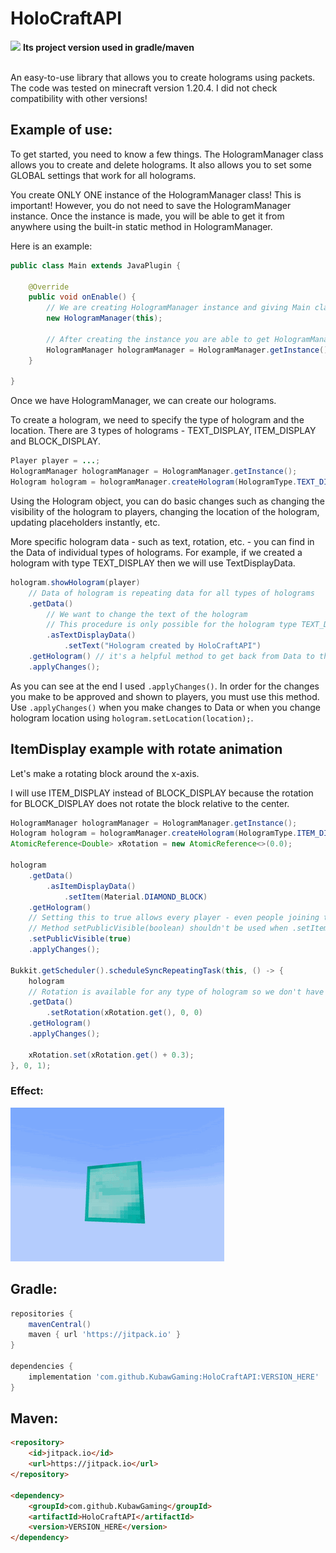 # HoloCraftAPI
<bold>[![](https://jitpack.io/v/KubawGaming/HoloCraftAPI.svg)](https://jitpack.io/#KubawGaming/HoloCraftAPI)</bold> <strong>Its project version used in gradle/maven</strong>

<br>
An easy-to-use library that allows you to create holograms using packets.
The code was tested on minecraft version 1.20.4. I did not check compatibility with other versions!

## Example of use:

To get started, you need to know a few things. The HologramManager class allows you to create and delete holograms. It also allows you to set some GLOBAL settings that work for all holograms.

You create ONLY ONE instance of the HologramManager class! This is important! However, you do not need to save the HologramManager instance. Once the instance is made, you will be able to get it from anywhere using the built-in static method in HologramManager.

Here is an example:

```java
public class Main extends JavaPlugin {

    @Override
    public void onEnable() {
        // We are creating HologramManager instance and giving Main class (that extends JavaPlugin) as argument
        new HologramManager(this);

        // After creating the instance you are able to get HologramManager using:
        HologramManager hologramManager = HologramManager.getInstance();
    }

}
```

Once we have HologramManager, we can create our holograms.

To create a hologram, we need to specify the type of hologram and the location. There are 3 types of holograms - TEXT_DISPLAY, ITEM_DISPLAY and BLOCK_DISPLAY.

```java
Player player = ...;
HologramManager hologramManager = HologramManager.getInstance();
Hologram hologram = hologramManager.createHologram(HologramType.TEXT_DISPLAY, player.getLocation());
```

Using the Hologram object, you can do basic changes such as changing the visibility of the hologram to players, changing the location of the hologram, updating placeholders instantly, etc.

More specific hologram data - such as text, rotation, etc. - you can find in the Data of individual types of holograms. For example, if we created a hologram with type TEXT_DISPLAY then we will use TextDisplayData. 

```java
hologram.showHologram(player)
    // Data of hologram is repeating data for all types of holograms
    .getData()
        // We want to change the text of the hologram
        // This procedure is only possible for the hologram type TEXT_DISPLAY so we need to enter the TextDisplayData
        .asTextDisplayData()
            .setText("Hologram created by HoloCraftAPI")
    .getHologram() // it's a helpful method to get back from Data to the Hologram class
    .applyChanges();
```

As you can see at the end I used `.applyChanges()`. In order for the changes you make to be approved and shown to players, you must use this method. Use `.applyChanges()` when you make changes to Data or when you change hologram location using `hologram.setLocation(location);`.

## ItemDisplay example with rotate animation 

Let's make a rotating block around the x-axis.

I will use ITEM_DISPLAY instead of BLOCK_DISPLAY because the rotation for BLOCK_DISPLAY does not rotate the block relative to the center.

```java
HologramManager hologramManager = HologramManager.getInstance();
Hologram hologram = hologramManager.createHologram(HologramType.ITEM_DISPLAY, player.getLocation());
AtomicReference<Double> xRotation = new AtomicReference<>(0.0);

hologram
    .getData()
        .asItemDisplayData()
            .setItem(Material.DIAMOND_BLOCK)
    .getHologram()
    // Setting this to true allows every player - even people joining the server - to always see the hologram
    // Method setPublicVisible(boolean) shouldn't be used when .setItem(Material) is not set yet!
    .setPublicVisible(true)
    .applyChanges();

Bukkit.getScheduler().scheduleSyncRepeatingTask(this, () -> {
    hologram
    // Rotation is available for any type of hologram so we don't have to go into ItemDisplayData
    .getData()
        .setRotation(xRotation.get(), 0, 0)
    .getHologram()
    .applyChanges();

    xRotation.set(xRotation.get() + 0.3);
}, 0, 1);
```

### Effect:

![](https://github.com/KubawGaming/HoloCraftAPI/blob/master/src/main/gifs/rotate_animation_block.gif)

## Gradle:

```gradle
repositories {
    mavenCentral()
    maven { url 'https://jitpack.io' }
}

dependencies {
    implementation 'com.github.KubawGaming:HoloCraftAPI:VERSION_HERE'
}
```

## Maven:

```html
<repository>
    <id>jitpack.io</id>
    <url>https://jitpack.io</url>
</repository>

<dependency>
    <groupId>com.github.KubawGaming</groupId>
    <artifactId>HoloCraftAPI</artifactId>
    <version>VERSION_HERE</version>
</dependency>
```
